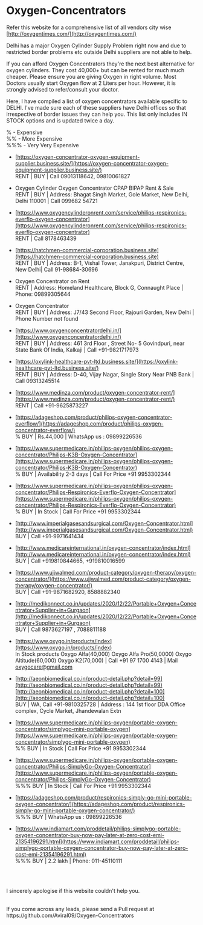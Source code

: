 # Oxygen-Concentrators

Refer this website for a comprehensive list of all vendors  city wise [http://oxygentimes.com/](http://oxygentimes.com/) <br/>

Delhi has a major Oxygen Cylinder Supply Problem right now and due to restricted border problems etc outside Delhi suppliers are not able to help.

If you can afford Oxygen Concentrators they're the next best alternative for oxygen cylinders. They cost 40,000+ but can be rented for much much cheaper. Please ensure you are giving Oxygen in right volume. Most Doctors usually start Oxygen flow at 2 Liters per hour. However, it is strongly advised to refer/consult your doctor.

Here, I have compiled a list of oxygen concentrators available specific to DELHI. I've made sure each of these suppliers have Delhi offices so that irrespective of border issues they can help you. This list only includes IN STOCK options and is updated twice a day.

% - Expensive <br />
%% - More Expensive <br />
%%% - Very Very Expensive <br />

* [https://oxygen-concentrator-oxygen-equipment-supplier.business.site/](https://oxygen-concentrator-oxygen-equipment-supplier.business.site/) <br/>
RENT | BUY | Call 09013118642, 09810061827

* Oxygen Cylinder Oxygen Concentrator CPAP BIPAP Rent & Sale <br />
RENT | BUY | Address: Bhagat Singh Market, Gole Market, New Delhi, Delhi 110001 | Call 099682 54721

* [https://www.oxygencylinderonrent.com/service/philips-respironics-everflo-oxygen-concentrator](https://www.oxygencylinderonrent.com/service/philips-respironics-everflo-oxygen-concentrator) <br />
RENT | Call 8178463439 

* [https://hatchmen-commercial-corporation.business.site](https://hatchmen-commercial-corporation.business.site) <br/>
RENT | BUY | Address: B-1, Vishal Tower, Janakpuri, District Centre, New Delhi| Call 91-98684-30696

* Oxygen Concentrator on Rent <br />
RENT | Address: Homeland Healthcare, Block G, Connaught Place | Phone: 09899305644

* Oxygen Concentrator <br/>
RENT | BUY | Address: J7/43 Second Floor, Rajouri Garden, New Delhi | Phone Number not found

* [https://www.oxygenconcentratordelhi.in/](https://www.oxygenconcentratordelhi.in/) <br/>
RENT | BUY | Address: 461 3rd Floor , Street No- 5 Govindpuri, near State Bank Of India, Kalkaji | Call +91-9821717973

* [https://oxylink-healthcare-pvt-ltd.business.site/](https://oxylink-healthcare-pvt-ltd.business.site/) <br />
RENT | BUY | Address: D-40, Vijay Nagar, Single Story Near PNB Bank | Call 09313245514

* [https://www.medinza.com/product/oxygen-concentrator-rent/](https://www.medinza.com/product/oxygen-concentrator-rent/) <br />
RENT | Call +91-9625873227

* [https://adageshop.com/product/philips-oxygen-concentrator-everflow/](https://adageshop.com/product/philips-oxygen-concentrator-everflow/) <br/>
% BUY | Rs.44,000 | WhatsApp us : 09899226536

* [https://www.supermedicare.in/philips-oxygen/philips-oxygen-concentrator/Philips-K3B-Oxygen-Concentrator](https://www.supermedicare.in/philips-oxygen/philips-oxygen-concentrator/Philips-K3B-Oxygen-Concentrator) <br/>
% BUY | Availability 2-3 days | Call For Price +91 9953302344

* [https://www.supermedicare.in/philips-oxygen/philips-oxygen-concentrator/Philips-Respironics-Everflo-Oxygen-Concentrator](https://www.supermedicare.in/philips-oxygen/philips-oxygen-concentrator/Philips-Respironics-Everflo-Oxygen-Concentrator) <br/>
% BUY | In Stock | Call For Price +91 9953302344

* [http://www.imperialgasesandsurgical.com/Oxygen-Concentrator.html](http://www.imperialgasesandsurgical.com/Oxygen-Concentrator.html) <br />
BUY | Call  +91-9971641434

* [http://www.medicareinternational.in/oxygen-concentrator/index.html](http://www.medicareinternational.in/oxygen-concentrator/index.html) <br />
BUY | Call +919810844665, +919810016599 

* [https://www.ujjwalmed.com/product-category/oxygen-therapy/oxygen-concentrator/](https://www.ujjwalmed.com/product-category/oxygen-therapy/oxygen-concentrator/) <br/>
BUY | Call +91-9871682920, 8588882340

* [http://medikonnect.co.in/updates/2020/12/22/Portable+Oxygen+Concentrator+Supplier+in+Gurgaon](http://medikonnect.co.in/updates/2020/12/22/Portable+Oxygen+Concentrator+Supplier+in+Gurgaon) <br/>
BUY | Call 9873627197 , 7088811188

* [https://www.oxygo.in/products/index](https://www.oxygo.in/products/index) <br />
In Stock products Oxygo Alfa(40,000) Oxygo Alfa Pro(50,0000) Oxygo Altitude(60,000) Oxygo K2(70,000) | Call +91 97 1700 4143 | Mail oxygocare@gmail.com

* [http://aeonbiomedical.co.in/product-detail.php?detail=99](http://aeonbiomedical.co.in/product-detail.php?detail=99) <br /> 
[http://aeonbiomedical.co.in/product-detail.php?detail=100](http://aeonbiomedical.co.in/product-detail.php?detail=100) <br />
BUY | WA, Call +91-9810325728 | Address : 144 1st floor DDA Office complex, Cycle Market, Jhandewalan Extn

* [https://www.supermedicare.in/philips-oxygen/portable-oxygen-concentrator/simplygo-mini-portable-oxygen](https://www.supermedicare.in/philips-oxygen/portable-oxygen-concentrator/simplygo-mini-portable-oxygen) <br />
%% BUY | In Stock | Call For Price +91 9953302344

* [https://www.supermedicare.in/philips-oxygen/portable-oxygen-concentrator/Philips-SimplyGo-Oxygen-Concentrator](https://www.supermedicare.in/philips-oxygen/portable-oxygen-concentrator/Philips-SimplyGo-Oxygen-Concentrator) <br />
%%% BUY | In Stock | Call For Price +91 9953302344

* [https://adageshop.com/product/respironics-simply-go-mini-portable-oxygen-concentrator/](https://adageshop.com/product/respironics-simply-go-mini-portable-oxygen-concentrator/) <br/>
%%% BUY | WhatsApp us : 09899226536

* [https://www.indiamart.com/proddetail/philips-simplygo-portable-oxygen-concentrator-buy-now-pay-later-at-zero-cost-emi-21354196291.html](https://www.indiamart.com/proddetail/philips-simplygo-portable-oxygen-concentrator-buy-now-pay-later-at-zero-cost-emi-21354196291.html) <br />
%%% BUY | 2.2 lakh | Phone: 011-45110111 

<br/> <br />

I sincerely apologise if this website couldn't help you.

<br/>
If you come across any leads, please send a Pull request at https://github.com/Aviral09/Oxygen-Concentrators
